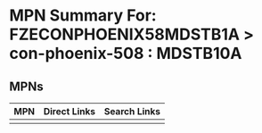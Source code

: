 



# MPN Summary For: FZECONPHOENIX58MDSTB1A > con-phoenix-508 : MDSTB10A

## MPNs
  

|MPN|Direct Links|Search Links|
| :--- | :--- | :--- |
||||
